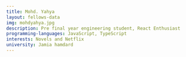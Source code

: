 ```yaml
---
title: Mohd. Yahya
layout: fellows-data
img: mohdyahya.jpg
description: Pre final year engineering student, React Enthusiast 
programming-languages: JavaScript, TypeScript
interests: Novels and Netflix 
university: Jamia hamdard
---
```


